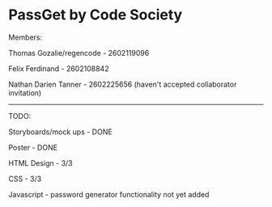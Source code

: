 # PassGet by Code Society 
Members:

Thomas Gozalie/regencode - 2602119096

Felix Ferdinand - 2602108842

Nathan Darien Tanner - 2602225656 (haven't accepted collaborator invitation)

-------------------------------------------------------------------------


TODO:

 Storyboards/mock ups - DONE
 
 Poster - DONE
 
 HTML Design - 3/3
 
 CSS - 3/3
 
 Javascript - password generator functionality not yet added
